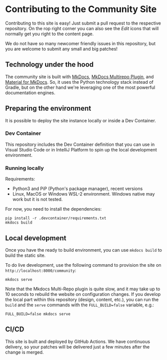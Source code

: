 # Contributing to the Community Site

Contributing to this site is easy!
Just submit a pull request to the respective repository.
On the rop right corner you can also see the _Edit_ icons
that will normally get you right to the content page.

We do not have so many newcomer friendly issues in this repository,
but you are welcome to submit any small and big patches!

## Technology under the hood

The community site is built with [MkDocs](https://www.mkdocs.org/),
[MkDocs Multirepo Plugin](https://github.com/jdoiro3/mkdocs-multirepo-plugin/tree/main),
and [Material for MkDocs](https://squidfunk.github.io/mkdocs-material).
So, it uses the Python technology stack instead of Gradle,
but on the other hand we're leveraging one of the most powerful documentation engines.

## Preparing the environment

It is possible to deploy the site instance locally or inside a Dev Container.

### Dev Container

This repository includes the Dev Container definition that you can use in Visual Studio Code or in IntelliJ Platform
to spin up the local development environment.

### Running locally

Requirements:

- Python3 and PiP (Python's package manager), recent versions
- Linux, MacOS or Windows WSL-2 environment.
  Windows native may work but it is not tested.

For now, you need to install the dependencies:

```shell
pip install -r .devcontainer/requirements.txt
mkdocs build
```

## Local development

Once you have the ready to build environment,
you can use `mkdocs build` to build the static site.

To do live development, use the following command to provision the site on `http://localhost:8000/community`:

```shell
mkdocs serve
```

Note that the Mkdocs Multi-Repo plugin is quite slow,
and it may take up to 10 seconds to rebuild the website on configuration changes.
If you develop the local part within this repository (design, content, etc.),
you can run the `build` and the `serve` commands with the `FULL_BUILD=false` variable, e.g.:

```shell
FULL_BUILD=false mkdocs serve
```

## CI/CD

This site is built and deployed by GitHub Actions.
We have continuous delivery, so your patches will be delivered just a few minutes
after the change is merged.
